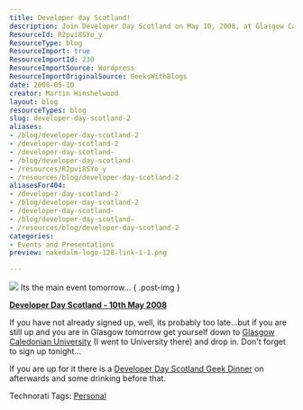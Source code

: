 ```yaml
---
title: Developer day Scotland!
description: Join Developer Day Scotland on May 10, 2008, at Glasgow Caledonian University for networking, learning, and a fun Geek Dinner. Don't miss out!
ResourceId: R2pvi8SYo_y
ResourceType: blog
ResourceImport: true
ResourceImportId: 230
ResourceImportSource: Wordpress
ResourceImportOriginalSource: GeeksWithBlogs
date: 2008-05-10
creator: Martin Hinshelwood
layout: blog
resourceTypes: blog
slug: developer-day-scotland-2
aliases:
- /blog/developer-day-scotland-2
- /developer-day-scotland-2
- /developer-day-scotland-
- /blog/developer-day-scotland-
- /resources/R2pvi8SYo_y
- /resources/blog/developer-day-scotland-2
aliasesFor404:
- /developer-day-scotland-2
- /blog/developer-day-scotland-2
- /developer-day-scotland-
- /blog/developer-day-scotland-
- /resources/blog/developer-day-scotland-2
categories:
- Events and Presentations
preview: nakedalm-logo-128-link-1-1.png

---
```

[![](images/GetReady1-large.png)](http://developerdayscotland.com/main/Default.aspx) Its the main event tomorrow...
{ .post-img }

**[Developer Day Scotland - 10th May 2008](http://developerdayscotland.com)**

If you have not already signed up, well, its probably too late...but if you are still up and you are in Glasgow tomorrow get yourself down to [Glasgow Caledonian University](http://www.gcal.ac.uk/) (I went to University there) and drop in. Don't forget to sign up tonight...

If you are up for it there is a [Developer Day Scotland Geek Dinner](http://www.zimakki.com/wiki/DeveloperDayScotlandGeekDinner.ashx) on afterwards and some drinking before that.

Technorati Tags: [Personal](http://technorati.com/tags/Personal)
